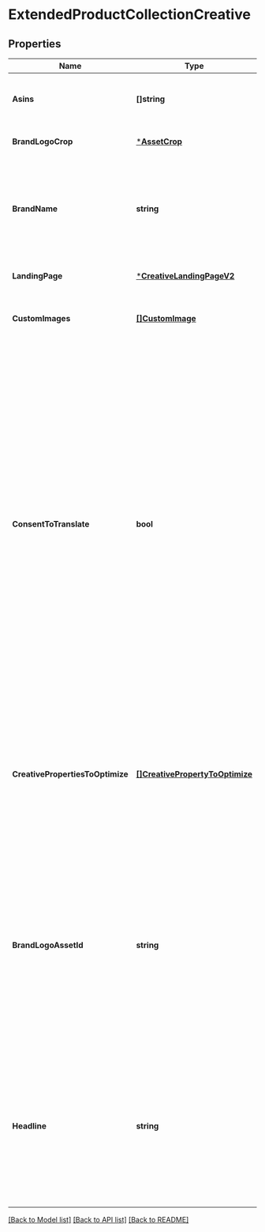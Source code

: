 # ExtendedProductCollectionCreative

## Properties
Name | Type | Description | Notes
------------ | ------------- | ------------- | -------------
**Asins** | **[]string** | An array of ASINs associated with the creative. | [default to null]
**BrandLogoCrop** | [***AssetCrop**](AssetCrop.md) |  | [optional] [default to null]
**BrandName** | **string** | The displayed brand name in the ad headline. Maximum length is 30 characters. See [the policy](https://advertising.amazon.com/resources/ad-policy/sponsored-ads-policies#headlines) for headline requirements. | [default to null]
**LandingPage** | [***CreativeLandingPageV2**](CreativeLandingPageV2.md) |  | [optional] [default to null]
**CustomImages** | [**[]CustomImage**](CustomImage.md) | An array of customImages associated with the creative. | [optional] [default to null]
**ConsentToTranslate** | **bool** | If set to true and the headline and/or video are not in the marketplace&#x27;s default language, Amazon will attempt to translate them to the marketplace&#x27;s default language. If Amazon is unable to translate them, the ad will be rejected by moderation. We only support translating headlines and videos from English to German, French, Italian, Spanish, Japanese, and Dutch. See developer notes for more information. | [optional] [default to null]
**CreativePropertiesToOptimize** | [**[]CreativePropertyToOptimize**](CreativePropertyToOptimize.md) | If this property is enabled, Sponsored Brands will dynamically optimize by enhancing or generating creative properties based on shopper search intent. | [optional] [default to null]
**BrandLogoAssetId** | **string** | The identifier of the [brand logo](https://advertising.amazon.com/resources/ad-policy/sponsored-ads-policies#brandlogo) image from the brand store&#x27;s asset library. Note that for campaigns created in the Amazon Advertising console prior to release of the brand store&#x27;s assets library, responses will not include a value for this field. | [default to null]
**Headline** | **string** | The headline text. Maximum length of the string is 50 characters for all marketplaces other than Japan, which has a maximum length of 35 characters. See [the policy](https://advertising.amazon.com/resources/ad-policy/sponsored-ads-policies#headlines) for headline requirements. | [default to null]

[[Back to Model list]](../README.md#documentation-for-models) [[Back to API list]](../README.md#documentation-for-api-endpoints) [[Back to README]](../README.md)

